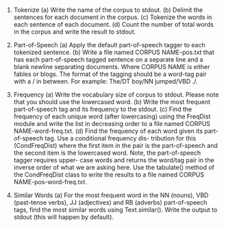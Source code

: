 1. Tokenize
(a) Write the name of the corpus to stdout.
(b) Delimit the sentences for each document in the corpus.
(c) Tokenize the words in each sentence of each document.
(d) Count the number of total words in the corpus and write the result to stdout.

2. Part-of-Speech
(a) Apply the default part-of-speech tagger to each tokenized sentence.
(b) Write a file named CORPUS NAME-pos.txt that has each part-of-speech tagged sentence on a separate line and a blank newline separating documents. Where CORPUS NAME is either fables or blogs. The format of the tagging should be a word-tag pair with a / in between. For example: The/DT boy/NN jumped/VBD ./.

3. Frequency
(a) Write the vocabulary size of corpus to stdout. Please note that you should use the lowercased
word.
(b) Write the most frequent part-of-speech tag and its frequency to the stdout.
(c) Find the frequency of each unique word (after lowercasing) using the FreqDist module and write the list in decreasing order to a file named CORPUS NAME-word-freq.txt.
(d) Find the frequency of each word given its part-of-speech tag. Use a conditional frequency dis- tribution for this (CondFreqDist) where the first item in the pair is the part-of-speech and the second item is the lowercased word. Note, the part-of-speech tagger requires upper- case words and returns the word/tag pair in the inverse order of what we are asking here. Use the tabulate() method of the CondFreqDist class to write the results to a file named CORPUS NAME-pos-word-freq.txt.

4. Similar Words
(a) For the most frequent word in the NN (nouns), VBD (past-tense verbs), JJ (adjectives) and RB (adverbs) part-of-speech tags, find the most similar words using Text.similar(). Write the output to stdout (this will happen by default).
